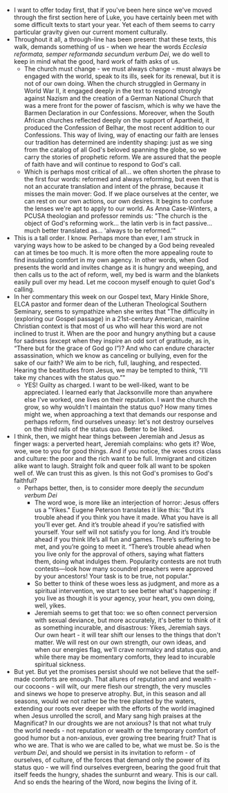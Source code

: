 - I want to offer today first, that if you've been here since we've moved through the first section here of Luke, you have certainly been met with some difficult texts to start your year.  Yet each of them seems to carry particular gravity given our current moment culturally.
- Throughout it all, a through-line has been present: that these texts, this walk, demands something of us - when we hear the words _Ecclesia reformata, semper reformanda secundum verbum Dei_, we do well to keep in mind what the good, hard work of faith asks of us.
	- The church must change - we must always change - must always be engaged with the world, speak to its ills, seek for its renewal, but it is not of our own doing.  When the church struggled in Germany in World War II, it engaged deeply in the text to respond strongly against Nazism and the creation of a German National Church that was a mere front for the power of fascism, which is why we have the Barmen Declaration in our Confessions.  Moreover, when the South African churches reflected deeply on the support of Apartheid, it produced the Confession of Belhar, the most recent addition to our Confessions.  This way of living, way of enacting our faith are lenses our tradition has determined are indentity shaping: just as we sing from the catalog of all God's beloved spanning the globe, so we carry the stories of prophetic reform.  We are assured that the people of faith have and will continue to respond to God's call.
	- Which is perhaps most critical of all... we often shorten the phrase to the first four words: reformed and always reforming, but even that is not an accurate translation and intent of the phrase, because it misses the main mover: God.  If we place ourselves at the center, we can rest on our own actions, our own desires.  It begins to confuse the lenses we're apt to apply to our world.  As Anna Case-Winters, a PCUSA theologian and professor reminds us: "The church is the object of God's reforming work... the latin verb is in fact passive... much better translated as... 'always to be reformed.'"
- This is a tall order.  I know.  Perhaps more than ever, I am struck in varying ways how to be asked to be changed by a God being revealed can at times be too much.  It is more often the more appealing route to find insulating comfort in my own agency.  In other words, when God presents the world and invites change as it is hungry and weeping, and then calls us to the act of reform, well, my bed is warm and the blankets easily pull over my head.  Let me cocoon myself enough to quiet God's calling.
- In her commentary this week on our Gospel text, Mary Hinkle Shore, ELCA pastor and former dean of the Lutheran Theological Southern Seminary, seems to sympathize when she writes that "The difficulty in (exploring our Gospel passage) in a 21st-century American, mainline Christian context is that most of us who will hear this word are not inclined to trust it. When are the poor and hungry anything but a cause for sadness (except when they inspire an odd sort of gratitude, as in, “There but for the grace of God go I”)? And who can endure character assassination, which we know as canceling or bullying, even for the sake of our faith? We aim to be rich, full, laughing, and respected. Hearing the beatitudes from Jesus, we may be tempted to think, “I’ll take my chances with the status quo.”"
	- YES!  Guilty as charged.  I want to be well-liked, want to be appreciated.  I learned early that Jacksonville more than anywhere else I've worked, one lives on their reputation.  I want the church the grow, so why wouldn't I maintain the status quo?  How many times might we, when approaching a text that demands our response and perhaps reform, find ourselves uneasy: let's not destroy ourselves on the third rails of the status quo.  Better to be liked.
- I think, then, we might hear things between Jeremiah and Jesus as finger wags: a perverted heart, Jeremiah complains: who gets it?  Woe, woe, woe to you for good things.  And if you notice, the woes cross class and culture: the poor and the rich want to be full.  Immigrant and citizen alike want to laugh.  Straight folk and queer folk all want to be spoken well of.  We can trust this as given.  Is this not God's promises to God's faithful?
	- Perhaps better, then, is to consider more deeply the *secundum verbum Dei*
		- The word woe, is more like an interjection of horror: Jesus offers us a "Yikes."  Eugene Peterson translates it like this: "But it’s trouble ahead if you think you have it made. What you have is all you’ll ever get. And it’s trouble ahead if you’re satisfied with yourself. Your self will not satisfy you for long. And it’s trouble ahead if you think life’s all fun and games. There’s suffering to be met, and you’re going to meet it. “There’s trouble ahead when you live only for the approval of others, saying what flatters them, doing what indulges them. Popularity contests are not truth contests—look how many scoundrel preachers were approved by your ancestors! Your task is to be true, not popular."
		- So better to think of these woes less as judgment, and more as a spiritual intervention, we start to see better what's happening: if you live as though it is your agency, your heart, you own doing, well, yikes.
		- Jeremiah seems to get that too: we so often connect perversion with sexual deviance, but more accurately, it's better to think of it as something incurable, and disastrous: Yikes, Jeremiah says.  Our own heart - it will tear shift our lenses to the things that don't matter.  We will rest on our own strength, our own ideas, and when our energies flag, we'll crave normalcy and status quo, and while there may be momentary comforts, they lead to incurable spiritual sickness.
- But yet.  But yet the promises persist should we not believe that the self-made comforts are enough.  That allures of reputation and and wealth - our cocoons - will wilt, our mere flesh our strength, the very muscles and sinews we hope to preserve atrophy.  But, in this season and all seasons, would we not rather be the tree planted by the waters, extending our roots ever deeper with the efforts of the world imagined when Jesus unrolled the scroll, and Mary sang high praises at the Magnificat?  In our droughts we are not anxious?  Is that not what truly the world needs - not reputation or wealth or the temporary comfort of good humor but a non-anxious, ever growing tree bearing fruit?  That is who we are.  That is who we are called to be, what we must be.  So is the *verbum Dei*, and should we persist in its invitation to reform - of ourselves, of culture, of the forces that demand only the power of its status quo - we will find ourselves evergreen, bearing the good fruit that itself feeds the hungry, shades the sunburnt and weary.  This is our call.  And so ends the hearing of the Word, now begins the living of it.